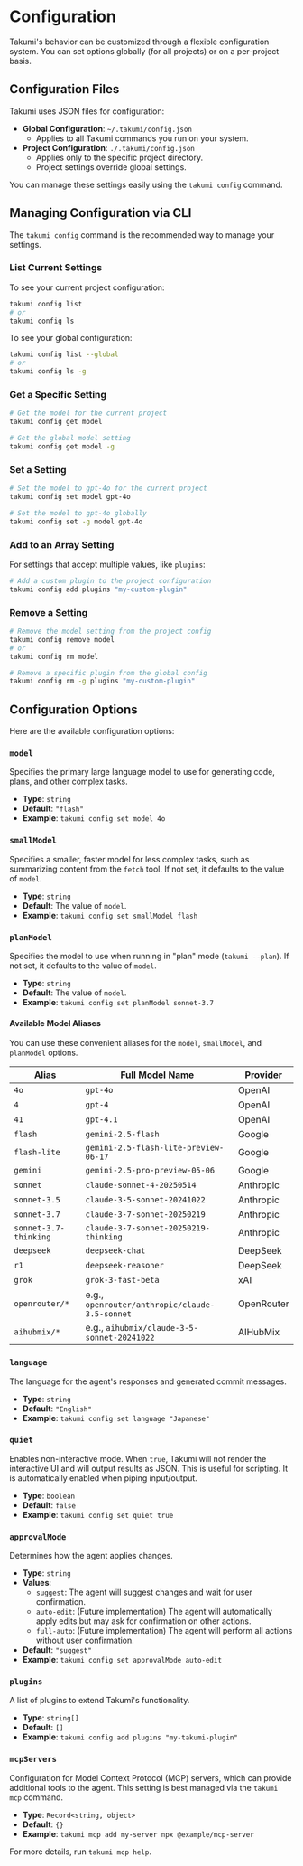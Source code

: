 # Configuration

Takumi's behavior can be customized through a flexible configuration system. You can set options globally (for all projects) or on a per-project basis.

## Configuration Files

Takumi uses JSON files for configuration:

-   **Global Configuration**: `~/.takumi/config.json`
    -   Applies to all Takumi commands you run on your system.
-   **Project Configuration**: `./.takumi/config.json`
    -   Applies only to the specific project directory.
    -   Project settings override global settings.

You can manage these settings easily using the `takumi config` command.

## Managing Configuration via CLI

The `takumi config` command is the recommended way to manage your settings.

### List Current Settings

To see your current project configuration:

```bash
takumi config list
# or
takumi config ls
```

To see your global configuration:

```bash
takumi config list --global
# or
takumi config ls -g
```

### Get a Specific Setting

```bash
# Get the model for the current project
takumi config get model

# Get the global model setting
takumi config get model -g
```

### Set a Setting

```bash
# Set the model to gpt-4o for the current project
takumi config set model gpt-4o

# Set the model to gpt-4o globally
takumi config set -g model gpt-4o
```

### Add to an Array Setting

For settings that accept multiple values, like `plugins`:

```bash
# Add a custom plugin to the project configuration
takumi config add plugins "my-custom-plugin"
```

### Remove a Setting

```bash
# Remove the model setting from the project config
takumi config remove model
# or
takumi config rm model

# Remove a specific plugin from the global config
takumi config rm -g plugins "my-custom-plugin"
```

## Configuration Options

Here are the available configuration options:

### `model`

Specifies the primary large language model to use for generating code, plans, and other complex tasks.

-   **Type**: `string`
-   **Default**: `"flash"`
-   **Example**: `takumi config set model 4o`

### `smallModel`

Specifies a smaller, faster model for less complex tasks, such as summarizing content from the `fetch` tool. If not set, it defaults to the value of `model`.

-   **Type**: `string`
-   **Default**: The value of `model`.
-   **Example**: `takumi config set smallModel flash`

### `planModel`

Specifies the model to use when running in "plan" mode (`takumi --plan`). If not set, it defaults to the value of `model`.

-   **Type**: `string`
-   **Default**: The value of `model`.
-   **Example**: `takumi config set planModel sonnet-3.7`

#### Available Model Aliases

You can use these convenient aliases for the `model`, `smallModel`, and `planModel` options.

| Alias              | Full Model Name                               | Provider    |
| ------------------ | --------------------------------------------- | ----------- |
| `4o`               | `gpt-4o`                                      | OpenAI      |
| `4`                | `gpt-4`                                       | OpenAI      |
| `41`               | `gpt-4.1`                                     | OpenAI      |
| `flash`            | `gemini-2.5-flash`                            | Google      |
| `flash-lite`       | `gemini-2.5-flash-lite-preview-06-17`         | Google      |
| `gemini`           | `gemini-2.5-pro-preview-05-06`                | Google      |
| `sonnet`           | `claude-sonnet-4-20250514`                    | Anthropic   |
| `sonnet-3.5`       | `claude-3-5-sonnet-20241022`                  | Anthropic   |
| `sonnet-3.7`       | `claude-3-7-sonnet-20250219`                  | Anthropic   |
| `sonnet-3.7-thinking`| `claude-3-7-sonnet-20250219-thinking`         | Anthropic   |
| `deepseek`         | `deepseek-chat`                               | DeepSeek    |
| `r1`               | `deepseek-reasoner`                           | DeepSeek    |
| `grok`             | `grok-3-fast-beta`                            | xAI         |
| `openrouter/*`     | e.g., `openrouter/anthropic/claude-3.5-sonnet`| OpenRouter  |
| `aihubmix/*`       | e.g., `aihubmix/claude-3-5-sonnet-20241022`    | AIHubMix    |

### `language`

The language for the agent's responses and generated commit messages.

-   **Type**: `string`
-   **Default**: `"English"`
-   **Example**: `takumi config set language "Japanese"`

### `quiet`

Enables non-interactive mode. When `true`, Takumi will not render the interactive UI and will output results as JSON. This is useful for scripting. It is automatically enabled when piping input/output.

-   **Type**: `boolean`
-   **Default**: `false`
-   **Example**: `takumi config set quiet true`

### `approvalMode`

Determines how the agent applies changes.

-   **Type**: `string`
-   **Values**:
    -   `suggest`: The agent will suggest changes and wait for user confirmation.
    -   `auto-edit`: (Future implementation) The agent will automatically apply edits but may ask for confirmation on other actions.
    -   `full-auto`: (Future implementation) The agent will perform all actions without user confirmation.
-   **Default**: `"suggest"`
-   **Example**: `takumi config set approvalMode auto-edit`

### `plugins`

A list of plugins to extend Takumi's functionality.

-   **Type**: `string[]`
-   **Default**: `[]`
-   **Example**: `takumi config add plugins "my-takumi-plugin"`

### `mcpServers`

Configuration for Model Context Protocol (MCP) servers, which can provide additional tools to the agent. This setting is best managed via the `takumi mcp` command.

-   **Type**: `Record<string, object>`
-   **Default**: `{}`
-   **Example**: `takumi mcp add my-server npx @example/mcp-server`

For more details, run `takumi mcp help`.

